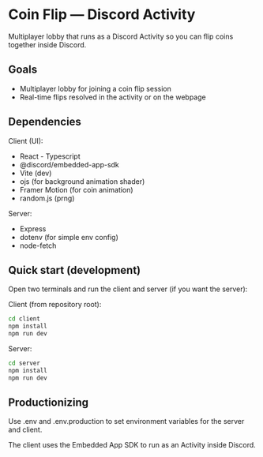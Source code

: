 # Coin Flip — Discord Activity

Multiplayer lobby that runs as a Discord Activity so you can flip coins together inside Discord.

## Goals

- Multiplayer lobby for joining a coin flip session
- Real-time flips resolved in the activity or on the webpage

## Dependencies

Client (UI):

- React - Typescript
- @discord/embedded-app-sdk
- Vite (dev)
- ojs (for background animation shader)
- Framer Motion (for coin animation)
- random.js (prng)

Server:

- Express
- dotenv (for simple env config)
- node-fetch

## Quick start (development)

Open two terminals and run the client and server (if you want the server):

Client (from repository root):

```cmd
cd client
npm install
npm run dev
```

Server:

```cmd
cd server
npm install
npm run dev
```

## Productionizing

Use .env and .env.production to set environment variables for the server and client.

The client uses the Embedded App SDK to run as an Activity inside Discord.
